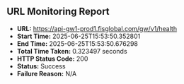 ## URL Monitoring Report

- **URL:** https://api-gw1-prod1.fisglobal.com/gw/v1/health
- **Start Time:** 2025-06-25T15:53:50.352801
- **End Time:** 2025-06-25T15:53:50.676298
- **Total Time Taken:** 0.323497 seconds
- **HTTP Status Code:** 200
- **Status:** Success
- **Failure Reason:** N/A
